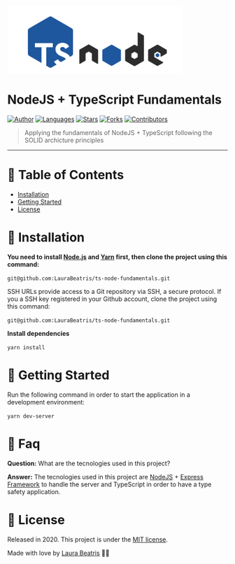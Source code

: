 <p align="left">
   <img src=".github/challenge-logo.png" width="400"/>
</p>

# NodeJS + TypeScript Fundamentals





[![Author](https://img.shields.io/badge/author-LauraBeatris-1E579E?style=flat-square)](https://github.com/LauraBeatris)
[![Languages](https://img.shields.io/github/languages/count/LauraBeatris/ts-node-fundamentals?color=%231E579E&style=flat-square)](#)
[![Stars](https://img.shields.io/github/stars/LauraBeatris/ts-node-fundamentals?color=%231E579EE&style=flat-square)](https://github.com/LauraBeatris/ts-node-fundamentals/stargazers)
[![Forks](https://img.shields.io/github/forks/LauraBeatris/ts-node-fundamentals?color=%231E579E&style=flat-square)](https://github.com/LauraBeatris/ts-node-fundamentals/network/members)
[![Contributors](https://img.shields.io/github/contributors/LauraBeatris/ts-node-fundamentals?color=1E579E&style=flat-square)](https://github.com/LauraBeatris/ts-node-fundamentals/graphs/contributors)


> Applying the fundamentals of NodeJS + TypeScript following the SOLID archicture principles

---

# :pushpin: Table of Contents

* [Installation](#construction_worker-installation)
* [Getting Started](#runner-getting-started)
* [License](#closed_book-license)


# :construction_worker: Installation

**You need to install [Node.js](https://nodejs.org/en/download/) and [Yarn](https://yarnpkg.com/) first, then clone the project using this command:**

```git@github.com:LauraBeatris/ts-node-fundamentals.git```

SSH URLs provide access to a Git repository via SSH, a secure protocol. If you a SSH key registered in your Github account, clone the project using this command:

```git@github.com:LauraBeatris/ts-node-fundamentals.git```

**Install dependencies**

```yarn install```


# :runner: Getting Started

Run the following command in order to start the application in a development environment:

```yarn dev-server```

# :postbox: Faq

**Question:** What are the tecnologies used in this project?

**Answer:** The tecnologies used in this project are [NodeJS](https://nodejs.org/en/) + [Express Framework](http://expressjs.com/en/) to handle the server and TypeScript in order to have a type safety application.
##

# :closed_book: License

Released in 2020.
This project is under the [MIT license](https://github.com/LauraBeatris/foodfy/master/LICENSE).

Made with love by [Laura Beatris](https://github.com/LauraBeatris) 💜🚀
